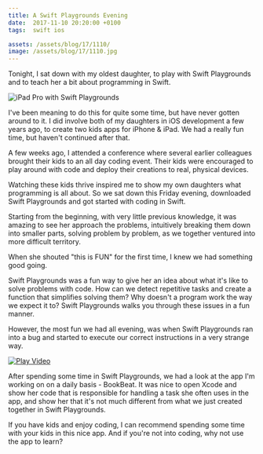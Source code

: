 ```yaml
---
title: A Swift Playgrounds Evening
date:  2017-11-10 20:20:00 +0100
tags:  swift ios

assets: /assets/blog/17/1110/
image: /assets/blog/17/1110.jpg
---
```


Tonight, I sat down with my oldest daughter, to play with Swift Playgrounds and to teach her a bit about programming in Swift.

![iPad Pro with Swift Playgrounds]({{page.image}})

I've been meaning to do this for quite some time, but have never gotten around to it. I did involve both of my daughters in iOS development a few years ago, to create two kids apps for iPhone & iPad. We had a really fun time, but haven't continued after that.

A few weeks ago, I attended a conference where several earlier colleagues brought their kids to an all day coding event. Their kids were encouraged to play around with code and deploy their creations to real, physical devices. 

Watching these kids thrive inspired me to show my own daughters what programming is all about. So we sat down this Friday evening, downloaded Swift Playgrounds and
got started with coding in Swift. 

Starting from the beginning, with very little previous knowledge, it was amazing to see her approach the problems, intuitively breaking them down into smaller parts, solving problem by problem, as we together ventured into more difficult territory. 

When she shouted "this is FUN" for the first time, I knew we had something good going.

Swift Playgrounds was a fun way to give her an idea about what it's like to solve problems with code. How can we detect repetitive tasks and create a function that simplifies solving them? Why doesn't a program work the way we expect it to? Swift Playgrounds walks you through these issues in a fun manner.

However, the most fun we had all evening, was when Swift Playgrounds ran into a bug and started to execute our correct instructions in a very strange way.

[![Play Video]({{page.assets}}play.jpg)](
https://twitter.com/twitter/statuses/929037234661199872
)

After spending some time in Swift Playgrounds, we had a look at the app I'm working on on a daily basis - BookBeat. It was nice to open Xcode and show her code that is responsible for handling a task she often uses in the app, and show
her that it's not much different from what we just created
together in Swift Playgrounds.

If you have kids and enjoy coding, I can recommend spending some time with your kids in this nice app. And if you're not into coding, why not use the app to learn?
